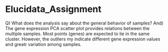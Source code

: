 # Elucidata_Assignment
Q) What does the analysis say about the general behavior of samples?
And) The gene expression PCA scatter plot provides relations between the multiple samples. Most points (genes) are expected to lie in the same cluster. However, the outliers my indicate different gene expression values and greatr variation among samples.
